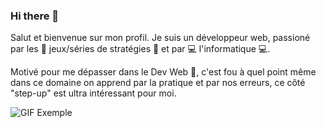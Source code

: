 ### Hi there 👋

Salut et bienvenue sur mon profil. Je suis un développeur web, passioné par les 🔫 jeux/séries de stratégies 🔫 et par 💻 l'informatique 💻.

Motivé pour me dépasser dans le Dev Web 🚀, c'est fou à quel point même dans ce domaine on apprend par la pratique et par nos erreurs, ce côté "step-up" est ultra intéressant pour moi.

![GIF Exemple](https://media.tenor.com/SloiaUvvlT4AAAAM/age-of-empires-age-of-empires2.gif)

<!--


Salut et bienvenue sur mon profil. Je suis un développeur web, passioné par les jeux/séries de stratégies et par l'informatique.

Motivé pour me dépasser dans le Dev Web, c'est fou à quel point même dans ce domaine on apprend par la pratique et par nos erreurs, ce côté "step-up" est ultra intéressant pour moi.


**jawedBouta/jawedBouta** is a ✨ _special_ ✨ repository because its `README.md` (this file) appears on your GitHub profile.

Here are some ideas to get you started:

- 🔭 I’m currently working on ...
- 🌱 I’m currently learning ...
- 👯 I’m looking to collaborate on ...
- 🤔 I’m looking for help with ...
- 💬 Ask me about ...
- 📫 How to reach me: ...
- 😄 Pronouns: ...
- ⚡ Fun fact: ...
-->
